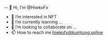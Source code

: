 -- 👋 Hi, I’m @HiwkoFx
- 👀 I’m interested in NFT
- 🌱 I’m currently learning ...
- 💞️ I’m looking to collaborate on ...
- 📫 How to reach me hiwkofx@kumtung.online

<!---
HiwkoFx/HiwkoFx is a ✨ special ✨ repository because its `README.md` (this file) ap-.pears on your GitHub profile.
You can click the Preview link to take a look at your changes.
--->
